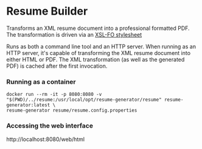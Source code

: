 Resume Builder
==============

Transforms an XML resume document into a professional formatted PDF.
The transformation is driven via an [XSL-FO stylesheet][1]

Runs as both a command line tool and an HTTP server.
When running as an HTTP server, it's capable of transforming the XML resume document into either HTML or PDF.
The XML transformation (as well as the generated PDF) is cached after the first invocation.

[1]: http://xmlgraphics.apache.org/fop/fo.html

### Running as a container
```
docker run --rm -it -p 8080:8080 -v "$(PWD)/../resume:/usr/local/opt/resume-generator/resume" resume-generator:latest \
resume-generator resume/resume.config.properties
```

### Accessing the web interface

http://localhost:8080/web/html
